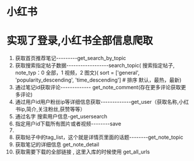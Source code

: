 # 小红书

# 实现了登录,小红书全部信息爬取

1. 获取首页推荐笔记---------get_search_by_topic
2. 获取搜索指定帖子数据------------------search_topic(   搜索指定帖子, note_typ：0 全部，1 视频，2 图文)(
   sort = ['general', 'popularity_descending', 'time_descending']  # 排序 默认，最热，最新)
3. 通过笔记id获取评论------------- get_note_comment(存在更多评论获取更多评论)
4. 通过用户id用户粉丝ip等详细信息获取-------------get_user（获取名称,小红书ip,简介,关注粉丝,获赞等等）
5. 通过名字 搜索用户信息-get_usersearch
8. 指定用户id下载所有图片或者视频--------save
9. 
10. 获取帖子中的tag_list，这个就是详情页里面的话题--------get_note_topic
11. 获取笔记的详细信息 get_note_detail
12. 获取需要下载的全部链接 , 这里入库的时候使用 get_all_urls